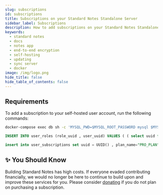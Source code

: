 ```yaml
---
slug: subscriptions
id: subscriptions
title: Subscriptions on your Standard Notes Standalone Server
sidebar_label: Subscriptions
description: How to add subscriptions on your Standard Notes Standalone Server.
keywords:
  - standard notes
  - docs
  - notes app
  - end-to-end encryption
  - self-hosting
  - updating
  - sync server
  - docker
image: /img/logo.png
hide_title: false
hide_table_of_contents: false
---
```


## Requirements

To add a subscription to your self-hosted user account, run the following commands:

```bash
docker-compose exec db sh -c 'MYSQL_PWD=$MYSQL_ROOT_PASSWORD mysql $MYSQL_DATABASE'
```

```sql
INSERT INTO user_roles (role_uuid , user_uuid) VALUES ( ( select uuid from roles where name="PRO_USER" order by version desc limit 1 ) ,( select uuid from users where email="<EMAIL@ADDR>" )  ) ON DUPLICATE KEY UPDATE role_uuid = VALUES(`role_uuid`);
```

```sql
insert into user_subscriptions set uuid = UUID() , plan_name="PRO_PLAN" , ends_at = 8640000000000000, created_at = 0 , updated_at = 0,user_uuid= (select uuid from users where email="<EMAIL@ADDR>") , subscription_id=1;
```

## ✨ You Should Know
Building Standard Notes has high costs. If everyone evaded contributing financially, we would no longer be here to continue to build upon and improve these services for you. Please consider [donating](https://standardnotes.com/donate) if you do not plan on purchasing a subscription.